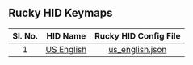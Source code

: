 ## Rucky HID Keymaps

Sl. No.|HID Name|Rucky HID Config File
:---:|:---:|:---:
1|[US English](https://mayankmetha.github.io/Rucky-KeyMap/en_us)|[us_english.json](https://raw.githubusercontent.com/mayankmetha/Rucky-KeyMap/main/en_us.json)
